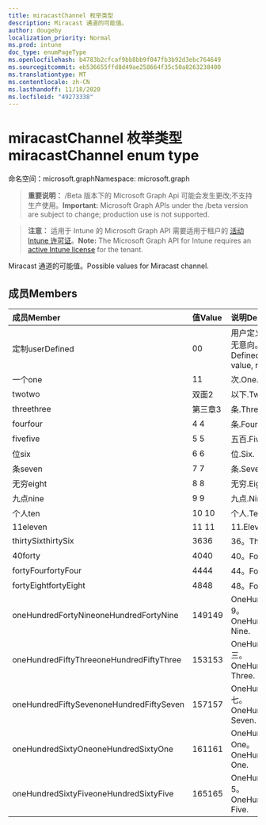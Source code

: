 ```yaml
---
title: miracastChannel 枚举类型
description: Miracast 通道的可能值。
author: dougeby
localization_priority: Normal
ms.prod: intune
doc_type: enumPageType
ms.openlocfilehash: b4783b2cfcaf9bb8bb9f047fb3b92d3ebc764649
ms.sourcegitcommit: eb536655ffd8d49ae258664f35c50a8263238400
ms.translationtype: MT
ms.contentlocale: zh-CN
ms.lasthandoff: 11/18/2020
ms.locfileid: "49273338"
---
```

# <a name="miracastchannel-enum-type"></a><span data-ttu-id="8cd3b-103">miracastChannel 枚举类型</span><span class="sxs-lookup"><span data-stu-id="8cd3b-103">miracastChannel enum type</span></span>

<span data-ttu-id="8cd3b-104">命名空间：microsoft.graph</span><span class="sxs-lookup"><span data-stu-id="8cd3b-104">Namespace: microsoft.graph</span></span>

> <span data-ttu-id="8cd3b-105">**重要说明：** /Beta 版本下的 Microsoft Graph Api 可能会发生更改;不支持生产使用。</span><span class="sxs-lookup"><span data-stu-id="8cd3b-105">**Important:** Microsoft Graph APIs under the /beta version are subject to change; production use is not supported.</span></span>

> <span data-ttu-id="8cd3b-106">**注意：** 适用于 Intune 的 Microsoft Graph API 需要适用于租户的 [活动 Intune 许可证](https://go.microsoft.com/fwlink/?linkid=839381)。</span><span class="sxs-lookup"><span data-stu-id="8cd3b-106">**Note:** The Microsoft Graph API for Intune requires an [active Intune license](https://go.microsoft.com/fwlink/?linkid=839381) for the tenant.</span></span>

<span data-ttu-id="8cd3b-107">Miracast 通道的可能值。</span><span class="sxs-lookup"><span data-stu-id="8cd3b-107">Possible values for Miracast channel.</span></span>

## <a name="members"></a><span data-ttu-id="8cd3b-108">成员</span><span class="sxs-lookup"><span data-stu-id="8cd3b-108">Members</span></span>
|<span data-ttu-id="8cd3b-109">成员</span><span class="sxs-lookup"><span data-stu-id="8cd3b-109">Member</span></span>|<span data-ttu-id="8cd3b-110">值</span><span class="sxs-lookup"><span data-stu-id="8cd3b-110">Value</span></span>|<span data-ttu-id="8cd3b-111">说明</span><span class="sxs-lookup"><span data-stu-id="8cd3b-111">Description</span></span>|
|:---|:---|:---|
|<span data-ttu-id="8cd3b-112">定制</span><span class="sxs-lookup"><span data-stu-id="8cd3b-112">userDefined</span></span>|<span data-ttu-id="8cd3b-113">0</span><span class="sxs-lookup"><span data-stu-id="8cd3b-113">0</span></span>|<span data-ttu-id="8cd3b-114">用户定义，默认值，无意向。</span><span class="sxs-lookup"><span data-stu-id="8cd3b-114">User Defined, default value, no intent.</span></span>|
|<span data-ttu-id="8cd3b-115">一个</span><span class="sxs-lookup"><span data-stu-id="8cd3b-115">one</span></span>|<span data-ttu-id="8cd3b-116">1</span><span class="sxs-lookup"><span data-stu-id="8cd3b-116">1</span></span>|<span data-ttu-id="8cd3b-117">次.</span><span class="sxs-lookup"><span data-stu-id="8cd3b-117">One.</span></span>|
|<span data-ttu-id="8cd3b-118">two</span><span class="sxs-lookup"><span data-stu-id="8cd3b-118">two</span></span>|<span data-ttu-id="8cd3b-119">双面</span><span class="sxs-lookup"><span data-stu-id="8cd3b-119">2</span></span>|<span data-ttu-id="8cd3b-120">以下.</span><span class="sxs-lookup"><span data-stu-id="8cd3b-120">Two.</span></span>|
|<span data-ttu-id="8cd3b-121">three</span><span class="sxs-lookup"><span data-stu-id="8cd3b-121">three</span></span>|<span data-ttu-id="8cd3b-122">第三章</span><span class="sxs-lookup"><span data-stu-id="8cd3b-122">3</span></span>|<span data-ttu-id="8cd3b-123">条.</span><span class="sxs-lookup"><span data-stu-id="8cd3b-123">Three.</span></span>|
|<span data-ttu-id="8cd3b-124">four</span><span class="sxs-lookup"><span data-stu-id="8cd3b-124">four</span></span>|<span data-ttu-id="8cd3b-125">4 </span><span class="sxs-lookup"><span data-stu-id="8cd3b-125">4</span></span>|<span data-ttu-id="8cd3b-126">条.</span><span class="sxs-lookup"><span data-stu-id="8cd3b-126">Four.</span></span>|
|<span data-ttu-id="8cd3b-127">five</span><span class="sxs-lookup"><span data-stu-id="8cd3b-127">five</span></span>|<span data-ttu-id="8cd3b-128">5 </span><span class="sxs-lookup"><span data-stu-id="8cd3b-128">5</span></span>|<span data-ttu-id="8cd3b-129">五百.</span><span class="sxs-lookup"><span data-stu-id="8cd3b-129">Five.</span></span>|
|<span data-ttu-id="8cd3b-130">位</span><span class="sxs-lookup"><span data-stu-id="8cd3b-130">six</span></span>|<span data-ttu-id="8cd3b-131">6 </span><span class="sxs-lookup"><span data-stu-id="8cd3b-131">6</span></span>|<span data-ttu-id="8cd3b-132">位.</span><span class="sxs-lookup"><span data-stu-id="8cd3b-132">Six.</span></span>|
|<span data-ttu-id="8cd3b-133">条</span><span class="sxs-lookup"><span data-stu-id="8cd3b-133">seven</span></span>|<span data-ttu-id="8cd3b-134">7 </span><span class="sxs-lookup"><span data-stu-id="8cd3b-134">7</span></span>|<span data-ttu-id="8cd3b-135">条.</span><span class="sxs-lookup"><span data-stu-id="8cd3b-135">Seven.</span></span>|
|<span data-ttu-id="8cd3b-136">无穷</span><span class="sxs-lookup"><span data-stu-id="8cd3b-136">eight</span></span>|<span data-ttu-id="8cd3b-137">8 </span><span class="sxs-lookup"><span data-stu-id="8cd3b-137">8</span></span>|<span data-ttu-id="8cd3b-138">无穷.</span><span class="sxs-lookup"><span data-stu-id="8cd3b-138">Eight.</span></span>|
|<span data-ttu-id="8cd3b-139">九点</span><span class="sxs-lookup"><span data-stu-id="8cd3b-139">nine</span></span>|<span data-ttu-id="8cd3b-140">9 </span><span class="sxs-lookup"><span data-stu-id="8cd3b-140">9</span></span>|<span data-ttu-id="8cd3b-141">九点.</span><span class="sxs-lookup"><span data-stu-id="8cd3b-141">Nine.</span></span>|
|<span data-ttu-id="8cd3b-142">个人</span><span class="sxs-lookup"><span data-stu-id="8cd3b-142">ten</span></span>|<span data-ttu-id="8cd3b-143">10  </span><span class="sxs-lookup"><span data-stu-id="8cd3b-143">10</span></span>|<span data-ttu-id="8cd3b-144">个人.</span><span class="sxs-lookup"><span data-stu-id="8cd3b-144">Ten.</span></span>|
|<span data-ttu-id="8cd3b-145">11</span><span class="sxs-lookup"><span data-stu-id="8cd3b-145">eleven</span></span>|<span data-ttu-id="8cd3b-146">11 </span><span class="sxs-lookup"><span data-stu-id="8cd3b-146">11</span></span>|<span data-ttu-id="8cd3b-147">11.</span><span class="sxs-lookup"><span data-stu-id="8cd3b-147">Eleven.</span></span>|
|<span data-ttu-id="8cd3b-148">thirtySix</span><span class="sxs-lookup"><span data-stu-id="8cd3b-148">thirtySix</span></span>|<span data-ttu-id="8cd3b-149">36</span><span class="sxs-lookup"><span data-stu-id="8cd3b-149">36</span></span>|<span data-ttu-id="8cd3b-150">36。</span><span class="sxs-lookup"><span data-stu-id="8cd3b-150">Thirty-Six.</span></span>|
|<span data-ttu-id="8cd3b-151">40</span><span class="sxs-lookup"><span data-stu-id="8cd3b-151">forty</span></span>|<span data-ttu-id="8cd3b-152">40</span><span class="sxs-lookup"><span data-stu-id="8cd3b-152">40</span></span>|<span data-ttu-id="8cd3b-153">40。</span><span class="sxs-lookup"><span data-stu-id="8cd3b-153">Forty.</span></span>|
|<span data-ttu-id="8cd3b-154">fortyFour</span><span class="sxs-lookup"><span data-stu-id="8cd3b-154">fortyFour</span></span>|<span data-ttu-id="8cd3b-155">44</span><span class="sxs-lookup"><span data-stu-id="8cd3b-155">44</span></span>|<span data-ttu-id="8cd3b-156">44。</span><span class="sxs-lookup"><span data-stu-id="8cd3b-156">Forty-Four.</span></span>|
|<span data-ttu-id="8cd3b-157">fortyEight</span><span class="sxs-lookup"><span data-stu-id="8cd3b-157">fortyEight</span></span>|<span data-ttu-id="8cd3b-158">48</span><span class="sxs-lookup"><span data-stu-id="8cd3b-158">48</span></span>|<span data-ttu-id="8cd3b-159">48。</span><span class="sxs-lookup"><span data-stu-id="8cd3b-159">Forty-Eight.</span></span>|
|<span data-ttu-id="8cd3b-160">oneHundredFortyNine</span><span class="sxs-lookup"><span data-stu-id="8cd3b-160">oneHundredFortyNine</span></span>|<span data-ttu-id="8cd3b-161">149</span><span class="sxs-lookup"><span data-stu-id="8cd3b-161">149</span></span>|<span data-ttu-id="8cd3b-162">OneHundredForty-9。</span><span class="sxs-lookup"><span data-stu-id="8cd3b-162">OneHundredForty-Nine.</span></span>|
|<span data-ttu-id="8cd3b-163">oneHundredFiftyThree</span><span class="sxs-lookup"><span data-stu-id="8cd3b-163">oneHundredFiftyThree</span></span>|<span data-ttu-id="8cd3b-164">153</span><span class="sxs-lookup"><span data-stu-id="8cd3b-164">153</span></span>|<span data-ttu-id="8cd3b-165">OneHundredFifty-三。</span><span class="sxs-lookup"><span data-stu-id="8cd3b-165">OneHundredFifty-Three.</span></span>|
|<span data-ttu-id="8cd3b-166">oneHundredFiftySeven</span><span class="sxs-lookup"><span data-stu-id="8cd3b-166">oneHundredFiftySeven</span></span>|<span data-ttu-id="8cd3b-167">157</span><span class="sxs-lookup"><span data-stu-id="8cd3b-167">157</span></span>|<span data-ttu-id="8cd3b-168">OneHundredFifty-七。</span><span class="sxs-lookup"><span data-stu-id="8cd3b-168">OneHundredFifty-Seven.</span></span>|
|<span data-ttu-id="8cd3b-169">oneHundredSixtyOne</span><span class="sxs-lookup"><span data-stu-id="8cd3b-169">oneHundredSixtyOne</span></span>|<span data-ttu-id="8cd3b-170">161</span><span class="sxs-lookup"><span data-stu-id="8cd3b-170">161</span></span>|<span data-ttu-id="8cd3b-171">OneHundredSixty-One。</span><span class="sxs-lookup"><span data-stu-id="8cd3b-171">OneHundredSixty-One.</span></span>|
|<span data-ttu-id="8cd3b-172">oneHundredSixtyFive</span><span class="sxs-lookup"><span data-stu-id="8cd3b-172">oneHundredSixtyFive</span></span>|<span data-ttu-id="8cd3b-173">165</span><span class="sxs-lookup"><span data-stu-id="8cd3b-173">165</span></span>|<span data-ttu-id="8cd3b-174">OneHundredSixty-5。</span><span class="sxs-lookup"><span data-stu-id="8cd3b-174">OneHundredSixty-Five.</span></span>|




